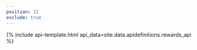 ```yaml
---
position: 12
exclude: true
---
```


{% include api-template.html api_data=site.data.apidefinitions.rewards_api %}

